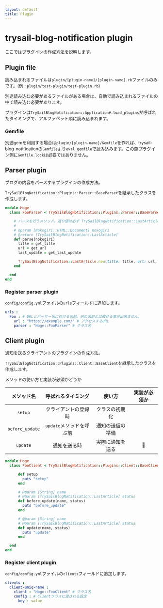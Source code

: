 ```yaml
---
layout: default
title: Plugin
---
```


# trysail-blog-notification plugin

ここではプラグインの作成方法を説明します。

## Plugin file

読み込まれるファイルは``plugin/[plugin-name]/[plugin-name].rb``ファイルのみです。(例 : ``plugin/test-plugin/test-plugin.rb``)

別途読み込む必要があるファイルがある場合は、自動で読み込まれるファイルの中で読み込む必要があります。

プラグインは``TrySailBlogNotification::Application#.load_plugins``が呼ばれたタイミングで、アルファベット順に読み込まれます。

### Gemfile

別途gemを利用する場合は``plugin/[plugin-name]/Gemfile``を作れば、trysail-blog-notificationの``Gemfile``より``eval_gemfile``で読み込みます。この際プラグイン側に``Gemfile.lock``は必要ではありません。

## Parser plugin

ブログの内容をパースするプラグインの作成方法。

``TrySailBlogNotification::Plugins::Parser::BaseParser``を継承したクラスを作成します。

```ruby
module Hoge
  class FooParser < TrySailBlogNotification::Plugins::Parser::BaseParser

    # パースを行うメソッド。返り値は必ず TrySailBlogNotification::LastArticle のインスタンスである必要があります。
    # 
    # @param [Nokogiri::HTML::Document] nokogiri
    # @return [TrySailBlogNotification::LastArticle]
    def parse(nokogiri)
      title = get_title
      url = get_url
      last_update = get_last_update

      TrySailBlogNotification::LastArticle.new(title: title, url: url, last_update: last_update)
    end

  end
end
```

### Register parser plugin

``config/config.yml``ファイルの``urls``フィールドに追加します。

```yaml
urls :
  Foo : # URLとパーサー名に付ける名前。他の名前とは被せる事が出来ません。
    url : "https://example.com/" # アクセスするURL
    parser : "Hoge::FooParser" # クラス名
```

## Client plugin

通知を送るクライアントのプラグインの作成方法。

``TrySailBlogNotification::Plugins::Client::BaseClient``を継承したクラスを作成します。

メソッドの使い方と実装が必須かどうか

|メソッド名|呼ばれるタイミング|使い方|実装が必須か|
|:--:|:--:|:--:|:--:|
|``setup``|クライアントの登録時|クラスの初期化||
|``before_update``|``update``メソッドを呼ぶ前|通知の送信の準備||
|``update``|通知を送る時|実際に通知を送る| :red_circle: |

```ruby
module Hoge
  class FooClient < TrySailBlogNotification::Plugins::Client::BaseClient

      def setup
        puts "setup"
      end

      # @param [String] name
      # @param [TrySailBlogNotification::LastArticle] status
      def before_update(name, status)
        puts "before_update"
      end

      # @param [String] name
      # @param [TrySailBlogNotification::LastArticle] status
      def update(name, status)
        puts "update"
      end

  end
end
```

### Register client plugin

``config/config.yml``ファイルの``clients``フィールドに追加します。

```yaml
clients :
  client-uniq-name :
    client : "Hoge::FooClient" # クラス名
    config : # Clientクラスに渡される設定
      key : value
```
